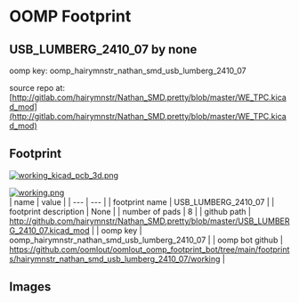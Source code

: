 # OOMP Footprint  
## USB_LUMBERG_2410_07  by none  
  
oomp key: oomp_hairymnstr_nathan_smd_usb_lumberg_2410_07  
  
source repo at: [http://gitlab.com/hairymnstr/Nathan_SMD.pretty/blob/master/WE_TPC.kicad_mod](http://gitlab.com/hairymnstr/Nathan_SMD.pretty/blob/master/WE_TPC.kicad_mod)  
## Footprint  
  
[![working_kicad_pcb_3d.png](working_kicad_pcb_3d_600.png)](working_kicad_pcb_3d.png)  
  
[![working.png](working_600.png)](working.png)  
| name | value | 
| --- | --- | 
| footprint name | USB_LUMBERG_2410_07 | 
| footprint description | None | 
| number of pads | 8 | 
| github path | http://github.com/hairymnstr/Nathan_SMD.pretty/blob/master/USB_LUMBERG_2410_07.kicad_mod | 
| oomp key | oomp_hairymnstr_nathan_smd_usb_lumberg_2410_07 | 
| oomp bot github | https://github.com/oomlout/oomlout_oomp_footprint_bot/tree/main/footprints/hairymnstr_nathan_smd_usb_lumberg_2410_07/working | 
## Images  
